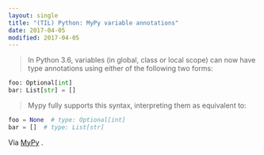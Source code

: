 ```yaml
---
layout: single
title: "(TIL) Python: MyPy variable annotations"
date: 2017-04-05
modified: 2017-04-05
---
```


> In Python 3.6, variables (in global, class or local scope) can now have type annotations
using either of the following two forms:

```python
foo: Optional[int]
bar: List[str] = []
```

> Mypy fully supports this syntax, interpreting them as equivalent to:

```python
foo = None  # type: Optional[int]
bar = []  # type: List[str]
```

Via [MyPy](https://mypy.readthedocs.io/en/latest/python36.html#syntax-for-variable-annotations-pep-526)
.
